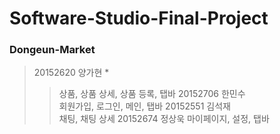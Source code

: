 # Software-Studio-Final-Project

### Dongeun-Market
> 20152620 양가현 *  
> > 상품, 상품 상세, 상품 등록, 탭바
> 20152706 한민수  
> > 회원가입, 로그인, 메인, 탭바
> 20152551 김석재  
> > 채팅, 채팅 상세
> 20152674 정상욱
> > 마이페이지, 설정, 탭바
